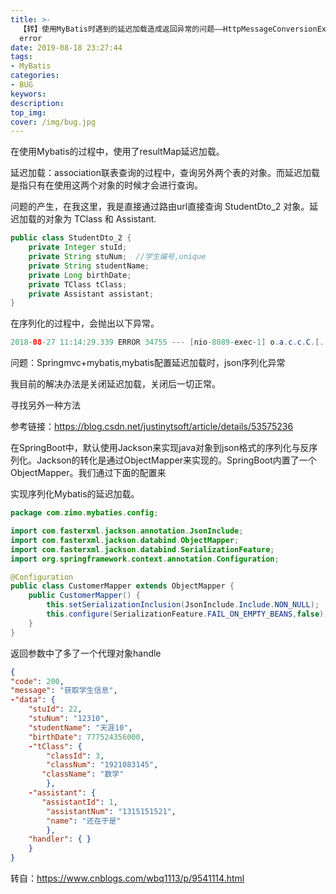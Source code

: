 ```yaml
---
title: >-
  【转】使用MyBatis时遇到的延迟加载造成返回异常的问题——HttpMessageConversionException: Type definition
  error
date: 2019-08-18 23:27:44
tags: 
- MyBatis
categories: 
- BUG
keywors: 
description: 
top_img: 
cover: /img/bug.jpg
---
```


在使用Mybatis的过程中，使用了resultMap延迟加载。

延迟加载：association联表查询的过程中，查询另外两个表的对象。而延迟加载是指只有在使用这两个对象的时候才会进行查询。

问题的产生，在我这里，我是直接通过路由url直接查询 StudentDto_2 对象。延迟加载的对象为 TClass 和 Assistant.

```java
public class StudentDto_2 {
    private Integer stuId;
    private String stuNum;  //学生编号,unique
    private String studentName;
    private Long birthDate;
    private TClass tClass;
    private Assistant assistant;
}
```

在序列化的过程中，会抛出以下异常。
```java
2018-08-27 11:14:29.339 ERROR 34755 --- [nio-8089-exec-1] o.a.c.c.C.[.[.[/].[dispatcherServlet]    : Servlet.service() for servlet [dispatcherServlet] in context with path [] threw exception [Request processing failed; nested exception is org.springframework.http.converter.HttpMessageConversionException: Type definition error: [simple type, class org.apache.ibatis.executor.loader.javassist.JavassistProxyFactory$EnhancedResultObjectProxyImpl]; nested exception is com.fasterxml.jackson.databind.exc.InvalidDefinitionException: No serializer found for class org.apache.ibatis.executor.loader.javassist.JavassistProxyFactory$EnhancedResultObjectProxyImpl and no properties discovered to create BeanSerializer (to avoid exception, disable SerializationFeature.FAIL_ON_EMPTY_BEANS) (through reference chain: com.zimo.mybaties.util.Result["data"]->com.zimo.mybaties.dto.StudentDto_2_$$_jvstfe4_0["handler"])] with root cause
```
问题：Springmvc+mybatis,mybatis配置延迟加载时，json序列化异常

我目前的解决办法是关闭延迟加载，关闭后一切正常。

寻找另外一种方法

参考链接：https://blog.csdn.net/justinytsoft/article/details/53575236

在SpringBoot中，默认使用Jackson来实现java对象到json格式的序列化与反序列化。Jackson的转化是通过ObjectMapper来实现的。SpringBoot内置了一个ObjectMapper。我们通过下面的配置来

实现序列化Mybatis的延迟加载。
```java
package com.zimo.mybaties.config;

import com.fasterxml.jackson.annotation.JsonInclude;
import com.fasterxml.jackson.databind.ObjectMapper;
import com.fasterxml.jackson.databind.SerializationFeature;
import org.springframework.context.annotation.Configuration;

@Configuration
public class CustomerMapper extends ObjectMapper {
    public CustomerMapper() {
        this.setSerializationInclusion(JsonInclude.Include.NON_NULL);　　//返回为null的值则去除，
        this.configure(SerializationFeature.FAIL_ON_EMPTY_BEANS,false);　　//解决延迟加载的对象
    }
}
```

返回参数中了多了一个代理对象handle
```json
{
"code": 200,
"message": "获取学生信息",
-"data": {
    "stuId": 22,
    "stuNum": "12310",
    "studentName": "天涯10",
    "birthDate": 777524356000,
    -"tClass": {
        "classId": 3,
        "classNum": "1921083145",
       "className": "数学"
        },
    -"assistant": {
       "assistantId": 1,
        "assistantNum": "1315151521",
        "name": "还在于是"
        },
    "handler": { }
    }
}
```
转自：https://www.cnblogs.com/wbq1113/p/9541114.html